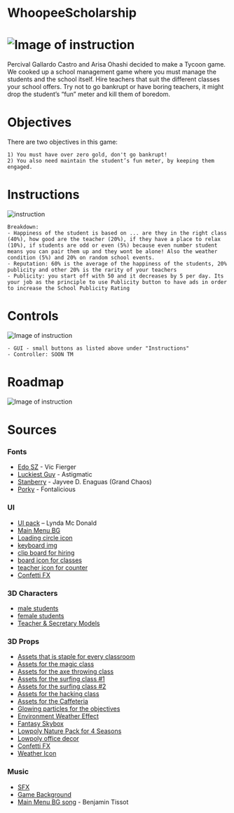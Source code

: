 # WhoopeeScholarship

![Image of instruction](https://i.imgur.com/NbiDdPx.jpg)
======
Percival Gallardo Castro and Arisa Ohashi decided to make a Tycoon game. We cooked up a school management game where you must manage the students and the school itself. Hire teachers that suit the different classes your school offers. Try not to go bankrupt or have boring teachers, it might drop the student’s “fun” meter and kill them of boredom. 
# Objectives
There are two objectives in this game:
```
1) You must have over zero gold, don't go bankrupt!
2) You also need maintain the student’s fun meter, by keeping them engaged.
```

# Instructions
![instruction](https://i.imgur.com/mQDQwHY.jpg)
```
Breakdown: 
- Happiness of the student is based on ... are they in the right class (40%), how good are the teacher (20%), if they have a place to relax (10%), if students are odd or even (5%) because even number student means you can pair them up and they wont be alone! Also the weather condition (5%) and 20% on random school events. 
- Reputation: 60% is the average of the happiness of the students, 20% publicity and other 20% is the rarity of your teachers
- Publicity: you start off with 50 and it decreases by 5 per day. Its your job as the principle to use Publicity button to have ads in order to increase the School Publicity Rating
```

# Controls 
![Image of instruction](https://i.imgur.com/f8H8flg.jpg)
```
- GUI - small buttons as listed above under "Instructions"
- Controller: SOON TM
```
# Roadmap
![Image of instruction](https://i.imgur.com/FArPSlB.jpg)
# Sources
### Fonts
* [Edo SZ](http://www.vicfieger.com/) - Vic Fierger
* [Luckiest Guy](https://www.fontsquirrel.com/fonts/luckiest-guy) - Astigmatic
* [Stanberry](https://www.dafont.com/stanberry.font) -  Jayvee D. Enaguas (Grand Chaos)
* [Porky](http://www.fontbros.com/families/porkys) - Fontalicious
### UI
* [UI pack](https://loudeyes.itch.io/paper-ui-pack-for-games) – Lynda Mc Donald
* [Main Menu BG](https://besthqwallpapers.com/textures/brown-paper-texture-4k-brown-crumpled-paper-macro-brown-paper-110636) 
* [Loading circle icon](https://loading.io/)
* [keyboard img](https://www.kissclipart.com/keyboard-clipart-computer-keyboard-computer-mouse-41dhmi/download-clipart.html) 
* [clip board for hiring](http://www.clker.com/clipart-eps-clip-board.html)
* [board icon for classes](https://www.pngkey.com/download/u2r5a9q8w7e6a9q8_writing-study-learn-education-student-board-school-school/)
* [teacher icon for counter](https://icons8.com/icons/set/teacher)
* [Confetti FX](https://assetstore.unity.com/packages/vfx/particles/confetti-fx-82497) 
### 3D Characters 
* [male students](https://assetstore.unity.com/packages/3d/characters/humanoids/character-pack-free-sample-79870)
* [female students](https://assetstore.unity.com/packages/3d/animations/sd-unity-chan-haon-custom-bundle-84992)
* [Teacher & Secretary Models](https://assetstore.unity.com/packages/3d/characters/humanoids/polygon-mini-fantasy-character-pack-122084)
### 3D Props
* [Assets that is staple for every classroom](https://assetstore.unity.com/packages/3d/environments/school-assets-146253)
* [Assets for the magic class](https://assetstore.unity.com/packages/3d/environments/fantasy/free-cartoon-halloween-pack-mobile-vr-45896)
* [Assets for the axe throwing class](https://assetstore.unity.com/packages/3d/props/tools/stylized-3d-tools-91080)
* [Assets for the surfing class #1](http://free3d.com/3d-model/surfboard-v1--129410.html) 
* [Assets for the surfing class #2](https://assetstore.unity.com/packages/3d/vegetation/cartoon-palmtree-and-umbrellas-58457)
* [Assets for the hacking class](https://assetstore.unity.com/packages/3d/environments/sci-fi/atm-95057)
* [Assets for the Caffeteria](https://assetstore.unity.com/packages/3d/props/food/delicious-food-02-54273)
* [Glowing particles for the objectives](https://assetstore.unity.com/packages/vfx/particles/sci-fi-arsenal-60519)
* [Environment Weather Effect](https://assetstore.unity.com/packages/vfx/particles/environment-weather-effect-71831)
* [Fantasy Skybox](https://assetstore.unity.com/packages/2d/textures-materials/sky/fantasy-skybox-18216)
* [Lowpoly Nature Pack for 4 Seasons](https://assetstore.unity.com/packages/3d/environments/landscapes/low-poly-nature-pack-4-seasons-37042)
* [Lowpoly office decor](https://assetstore.unity.com/packages/3d/props/interior/polygon-office-pack-159492)
* [Confetti FX](https://assetstore.unity.com/packages/vfx/particles/confetti-fx-82497)
* [Weather Icon](https://www.sketchappsources.com/free-source/3478-weather-icons-sketch-freebie-resource.html)
### Music
* [SFX](https://assetstore.unity.com/packages/audio/sound-fx/interface-item-sounds-148951)
* [Game Background](https://assetstore.unity.com/packages/audio/music/pop/happy-music-pack-15530)
* [Main Menu BG song](https://www.bensound.com/royalty-free-music/track/groovy-hip-hop) - Benjamin Tissot
